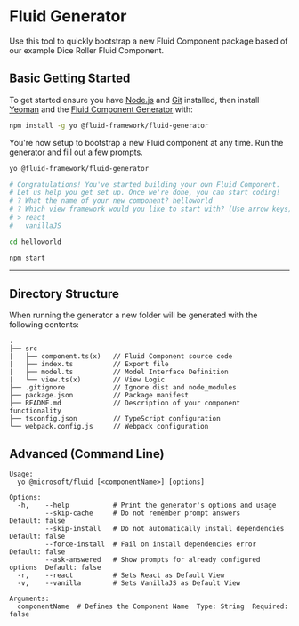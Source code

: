 # Fluid Generator

Use this tool to quickly bootstrap a new Fluid Component package based of our example Dice Roller Fluid Component.

## Basic Getting Started

To get started ensure you have [Node.js](https://nodejs.org/en/) and [Git](https://git-scm.com/) installed, then install [Yeoman](https://yeoman.io/) and the [Fluid Component Generator](//TODO:Add-Link) with:

````bash
npm install -g yo @fluid-framework/fluid-generator
````

You're now setup to bootstrap a new Fluid component at any time. Run the generator and fill out a few prompts.

````bash
yo @fluid-framework/fluid-generator

# Congratulations! You've started building your own Fluid Component.
# Let us help you get set up. Once we're done, you can start coding!
# ? What the name of your new component? helloworld
# ? Which view framework would you like to start with? (Use arrow keys)
# > react
#   vanillaJS

cd helloworld

npm start
````

---

## Directory Structure

When running the generator a new folder will be generated with the following contents:

```text
.
├── src
|   ├── component.ts(x)   // Fluid Component source code
|   ├── index.ts          // Export file
|   ├── model.ts          // Model Interface Definition
|   └── view.ts(x)        // View Logic
├── .gitignore            // Ignore dist and node_modules
├── package.json          // Package manifest
├── README.md             // Description of your component functionality
├── tsconfig.json         // TypeScript configuration
└── webpack.config.js     // Webpack configuration
```

## Advanced (Command Line)

```text
Usage:
  yo @microsoft/fluid [<componentName>] [options]

Options:
  -h,    --help           # Print the generator's options and usage
         --skip-cache     # Do not remember prompt answers               Default: false
         --skip-install   # Do not automatically install dependencies    Default: false
         --force-install  # Fail on install dependencies error           Default: false
         --ask-answered   # Show prompts for already configured options  Default: false
  -r,    --react          # Sets React as Default View
  -v,    --vanilla        # Sets VanillaJS as Default View

Arguments:
  componentName  # Defines the Component Name  Type: String  Required: false
```
